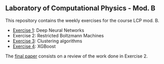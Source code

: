 ## Laboratory of Computational Physics - Mod. B
This repository contains the weekly exercises for the course LCP mod. B.

- [Exercise 1](ex1/group2510_exercise3.ipynb): Deep Neural Networks
- Exercise 2: Restricted Boltzmann Machines
- [Exercise 3](ex3/group2510_exercise3.ipynb): Clustering algorithms
- [Exercise 4](ex4/group2510_exercise4.ipynb): XGBoost

The [final paper](GROUP10__RBMs__2025.pdf) consists on a review of the work done in Exercise 2.
 
